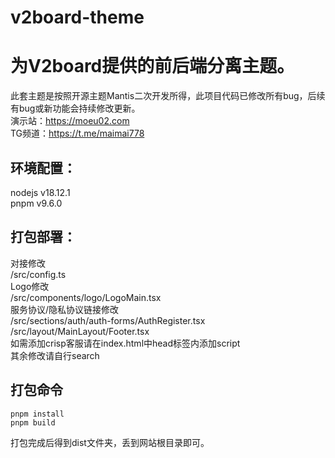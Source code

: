 # v2board-theme

# 为V2board提供的前后端分离主题。
此套主题是按照开源主题Mantis二次开发所得，此项目代码已修改所有bug，后续有bug或新功能会持续修改更新。\
演示站：https://moeu02.com  
TG频道：https://t.me/maimai778

## 环境配置：
nodejs v18.12.1\
pnpm v9.6.0

## 打包部署：
对接修改\
/src/config.ts\
Logo修改\
/src/components/logo/LogoMain.tsx\
服务协议/隐私协议链接修改\
/src/sections/auth/auth-forms/AuthRegister.tsx\
/src/layout/MainLayout/Footer.tsx\
如需添加crisp客服请在index.html中head标签内添加script\
其余修改请自行search

## 打包命令
```
pnpm install
pnpm build
```
打包完成后得到dist文件夹，丢到网站根目录即可。
